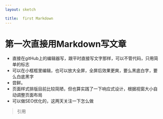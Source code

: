 ```yaml
---
layout: sketch

title:  first Markdown
---
```






 





# 第一次直接用Markdown写文章

- 直接在gitHub上的编辑器写，跟平时直接写文字那样，可以不管代码，只用简单的标志
- 可以在小框框里编辑，也可以放大全屏，全屏后效果更爽，要么黑底白字，要么白底黑字
- 尝鲜。
- 页面样式排版目前比较简陋，但也算实践了一下响应式设计，根据视窗大小自动调整页面布局
- 可以做SEO优化的，这两天关注一下怎么做

> 引用

